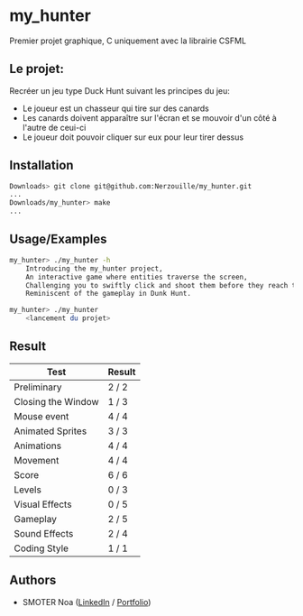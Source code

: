 
# my_hunter

Premier projet graphique, C uniquement avec la librairie CSFML


## Le projet:

Recréer un jeu type Duck Hunt suivant les principes du jeu:

- Le joueur est un chasseur qui tire sur des canards
- Les canards doivent apparaître sur l'écran et se mouvoir d'un côté à l'autre de ceui-ci 
- Le joueur doit pouvoir cliquer sur eux pour leur tirer dessus



## Installation

```bash
Downloads> git clone git@github.com:Nerzouille/my_hunter.git
...
Downloads/my_hunter> make
...
```
    
## Usage/Examples

```bash
my_hunter> ./my_hunter -h
    Introducing the my_hunter project,
    An interactive game where entities traverse the screen,
    Challenging you to swiftly click and shoot them before they reach the end,
    Reminiscent of the gameplay in Dunk Hunt.

my_hunter> ./my_hunter
    <lancement du projet>
```


## Result

|Test|Result|
|--|--|
|Preliminary|2 / 2|
|Closing the Window|1 / 3|
|Mouse event|4 / 4|
|Animated Sprites|3 / 3|
|Animations|4 / 4|
|Movement|4 / 4|
|Score|6 / 6|
|Levels|0 / 3|
|Visual Effects|0 / 5|
|Gameplay|2 / 5|
|Sound Effects|2 / 4|
|Coding Style|1 / 1|

## Authors

- SMOTER Noa ([LinkedIn](https://www.linkedin.com/in/noa-smoter/) / [Portfolio](https://nerzouille.github.io/))

